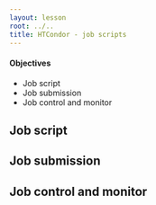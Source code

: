 ```yaml
---
layout: lesson
root: ../..
title: HTCondor - job scripts 
---
```

<div class="objectives" markdown="1">

#### Objectives
*   Job script  
*   Job submission  
*   Job control and monitor  
</div>

<h2> Job script </h2> 

<h2> Job submission </h2> 

<h2> Job control and monitor </h2> 

